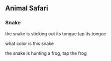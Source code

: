 ## Animal Safari

### Snake
the snake is sticking out its tongue tap its tongue

what color is this snake

the snake is hunting a frog, tap the frog
